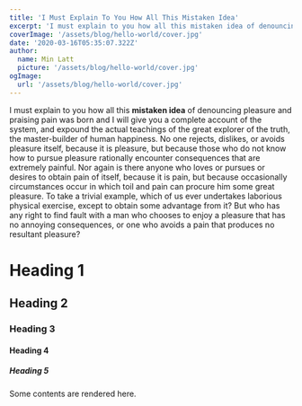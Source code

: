 ```yaml
---
title: 'I Must Explain To You How All This Mistaken Idea'
excerpt: 'I must explain to you how all this mistaken idea of denouncing pleasure and praising pain was born and I will give you a complete account of the system'
coverImage: '/assets/blog/hello-world/cover.jpg'
date: '2020-03-16T05:35:07.322Z'
author:
  name: Min Latt
  picture: '/assets/blog/hello-world/cover.jpg'
ogImage:
  url: '/assets/blog/hello-world/cover.jpg'
---
```


I must explain to you how all this **mistaken idea** of denouncing pleasure and praising pain was born and I will give you a complete account of the system, and expound the actual teachings of the great explorer of the truth, the master-builder of human happiness. No one rejects, dislikes, or avoids pleasure itself, because it is pleasure, but because those who do not know how to pursue pleasure rationally encounter consequences that are extremely painful. Nor again is there anyone who loves or pursues or desires to obtain pain of itself, because it is pain, but because occasionally circumstances occur in which toil and pain can procure him some great pleasure. To take a trivial example, which of us ever undertakes laborious physical exercise, except to obtain some advantage from it? But who has any right to find fault with a man who chooses to enjoy a pleasure that has no annoying consequences, or one who avoids a pain that produces no resultant pleasure?

# Heading 1
## Heading 2
### Heading 3
#### Heading 4
##### Heading 5

Some contents are rendered here.
